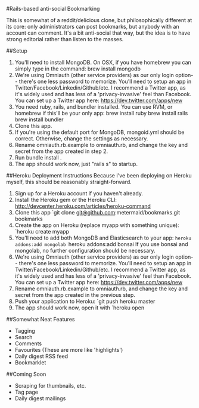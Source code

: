 #Rails-based anti-social Bookmarking

This is somewhat of a reddit/delicious clone, but philosophically different at its core: only administrators can post bookmarks, but anybody with an account can comment. It's a bit anti-social that way, but the idea is to have strong editorial rather than listen to the masses.

##Setup
1. You'll need to install MongoDB. On OSX, if you have homebrew you can simply type in the command:
brew install mongodb
2. We're using Omniauth (other service providers) as our only login option-- there's one less password to memorize. You'll need to setup an app in Twitter/Facebook/Linkedin/Github/etc. I recommend a Twitter app, as it's widely used and has less of a 'privacy-invasive' feel than Facebook. You can set up a Twitter app here: https://dev.twitter.com/apps/new
3. You need ruby, rails, and bundler installed. You can use RVM, or homebrew if this'll be your only app:
brew install ruby
brew install rails
brew install bundler
4. Clone this app.
5. If you're using the default port for MongoDB, mongoid.yml should be correct. Otherwise, change the settings as necessary.
6. Rename omniauth.rb.example to omniauth.rb, and change the key and secret from the app created in step 2.
7. Run bundle install .
7. The app should work now, just "rails s" to startup.

##Heroku Deployment Instructions
Because I've been deploying on Heroku myself, this should be reasonably straight-forward.

1. Sign up for a Heroku account if you haven't already.
2. Install the Heroku gem or the Heroku CLI: http://devcenter.heroku.com/articles/heroku-command
3. Clone this app `git clone git@github.com:metermaid/bookmarks.git bookmarks
4. Create the app on Heroku (replace myapp with something unique): `heroku create myapp
5. You'll need to add both MongoDB and Elasticsearch to your app: `heroku addons:add mongolab
   `heroku addons:add bonsai
   If you use bonsai and mongolab, no further configuration should be necessary.
6. We're using Omniauth (other service providers) as our only login option-- there's one less password to memorize. You'll need to setup an app in Twitter/Facebook/Linkedin/Github/etc. I recommend a Twitter app, as it's widely used and has less of a 'privacy-invasive' feel than Facebook. You can set up a Twitter app here: https://dev.twitter.com/apps/new
7. Rename omniauth.rb.example to omniauth.rb, and change the key and secret from the app created in the previous step.
8. Push your application to Heroku: `git push heroku master
9. The app should work now, open it with `heroku open

##Somewhat Neat Features
- Tagging
- Search
- Comments
- Favourites (These are more like 'highlights')
- Daily digest RSS feed
- Bookmarklet

##Coming Soon
- Scraping for thumbnails, etc.
- Tag page
- Daily digest mailings